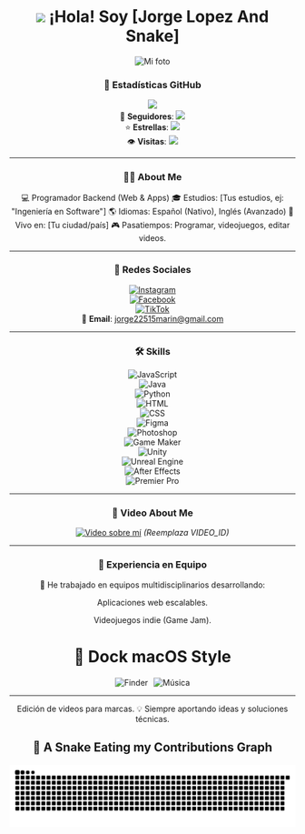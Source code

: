 <div align="center">

# <img src="https://media.giphy.com/media/hvRJCLFzcasrR4ia7z/giphy.gif" width="28"> ¡Hola! Soy [Jorge Lopez And Snake] 

![Mi foto](https://i.ibb.co/chyrCjv0/Github-Img2.png) 

### 🌟 **Estadísticas GitHub**  
![](https://komarev.com/ghpvc/?username=tu-usuario&color=blue)  
📌 **Seguidores**: ![](https://img.shields.io/github/followers/tu-usuario?label=Follow&style=social)  
⭐ **Estrellas**: ![](https://img.shields.io/github/stars/tu-usuario?label=Stars)  
👁️ **Visitas**: ![](https://profile-counter.glitch.me/tu-usuario/count.svg)  

---  

### **🧑‍💻 About Me**  

💻 Programador Backend (Web & Apps)
🎓 Estudios: [Tus estudios, ej: "Ingeniería en Software"]
🌎 Idiomas: Español (Nativo), Inglés (Avanzado)
📍 Vivo en: [Tu ciudad/país]
🎮 Pasatiempos: Programar, videojuegos, editar videos.


---  

### **📱 Redes Sociales**  
[![Instagram](https://img.shields.io/badge/-Instagram-E4405F?logo=instagram&logoColor=white)](https://instagram.com/iamgeorge)  
[![Facebook](https://img.shields.io/badge/-Facebook-1877F2?logo=facebook&logoColor=white)](https://facebook.com/jorgelopez)  
[![TikTok](https://img.shields.io/badge/-TikTok-000000?logo=tiktok)](https://tiktok.com/@snakeoficiall)  
📧 **Email**: [jorge22515marin@gmail.com](mailto:tu-email@gmail.com)  

---  

### **🛠 Skills**  
![JavaScript](https://img.shields.io/badge/-JavaScript-F7DF1E?logo=javascript&logoColor=black)  
![Java](https://img.shields.io/badge/-Java-007396?logo=java)  
![Python](https://img.shields.io/badge/-Python-3776AB?logo=python)  
![HTML](https://img.shields.io/badge/-HTML-E34F26?logo=html5)  
![CSS](https://img.shields.io/badge/-CSS-1572B6?logo=css3)  
![Figma](https://img.shields.io/badge/-Figma-F24E1E?logo=figma)  
![Photoshop](https://img.shields.io/badge/-Photoshop-31A8FF?logo=adobe-photoshop)  
![Game Maker](https://img.shields.io/badge/-Game%20Maker-000000?logo=gamemaker)  
![Unity](https://img.shields.io/badge/-Unity-FFFFFF?logo=unity)  
![Unreal Engine](https://img.shields.io/badge/-Unreal%20Engine-0E1128?logo=unrealengine)  
![After Effects](https://img.shields.io/badge/-After%20Effects-9999FF?logo=adobe-after-effects)  
![Premier Pro](https://img.shields.io/badge/-Premier%20Pro-9999FF?logo=adobe-premiere-pro)  

---  

### **🎥 Video About Me**  
[![Video sobre mí](https://img.youtube.com/vi/VIDEO_ID/0.jpg)](https://youtu.be/VIDEO_ID) *(Reemplaza VIDEO_ID)*  

---  

### **👥 Experiencia en Equipo**  

🚀 He trabajado en equipos multidisciplinarios desarrollando:

Aplicaciones web escalables.

Videojuegos indie (Game Jam).

<div align="center">

# 🍏 Dock macOS Style  

<!-- Dock Container -->
<div style="display: flex; justify-content: center; gap: 10px; margin-top: 20px;">
  
  <!-- Finder Icon (Logros & Lenguajes) -->
  <a href="#finder-popup" style="text-decoration: none;">
    <img src="https://cdn-icons-png.flaticon.com/512/2965/2965300.png" width="50" title="Finder">
  </a>

  <!-- Music Icon (Spotify Playlist) -->
  <a href="#music-popup" style="text-decoration: none;">
    <img src="https://cdn-icons-png.flaticon.com/512/725/725281.png" width="50" title="Música">
  </a>

</div>

---

<!-- Finder Popup (Logros & Lenguajes) -->
<div id="finder-popup" style="display: none; background: rgba(255,255,255,0.9); border-radius: 12px; padding: 15px; width: 300px; margin: 20px auto; box-shadow: 0 4px 8px rgba(0,0,0,0.1);">
  <h3>📂 Finder - Mis Logros</h3>
  <ul>
    <li>🚀 +10 proyectos en GitHub.</li>
    <li>🏆 Hackathon Winner 2023.</li>
    <li>📌 Contribuidor Open-Source.</li>
  </ul>
  <h3>👨‍💻 Lenguajes que más uso:</h3>
  <ul>
    <li>JavaScript (Node.js, React)</li>
    <li>Python (Django, Flask)</li>
    <li>Java (Spring Boot)</li>
  </ul>
</div>

<!-- Music Popup (Spotify) -->
<div id="music-popup" style="display: none; background: rgba(255,255,255,0.9); border-radius: 12px; padding: 15px; width: 300px; margin: 20px auto; box-shadow: 0 4px 8px rgba(0,0,0,0.1);">
  <h3>🎵 My Favorite Playlist</h3>
  <img src="https://i.scdn.co/image/ab67706c0000bebbc0a72a6ac16b5b1e31f0b9e5" width="200" style="border-radius: 8px;"><br>
  <strong>Lofi Hip-Hop</strong><br>
  <small>Relax & Code</small><br><br>
  <a href="https://open.spotify.com/playlist/37i9dQZF1DXcBWIGoYBM5M?si=123456789" target="_blank">
    <img src="https://cdn-icons-png.flaticon.com/512/2111/2111624.png" width="30" title="Play en Spotify">
  </a>
</div>

</div>

Edición de videos para marcas.
💡 Siempre aportando ideas y soluciones técnicas.

## 🐍 A Snake Eating my Contributions Graph
	
<p align = "center">
	<img src = "https://github.com/7oSkaaa/7oSkaaa/blob/output/github-contribution-grid-snake.svg?" alt = "Snake Game"/>
</p>
